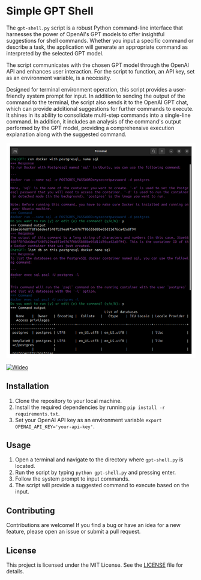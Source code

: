 # Simple GPT Shell

The `gpt-shell.py` script is a robust Python command-line interface that harnesses the power of OpenAI's GPT models to offer insightful suggestions for shell commands. Whether you input a specific command or describe a task, the application will generate an appropriate command as interpreted by the selected GPT model.

The script communicates with the chosen GPT model through the OpenAI API and enhances user interaction. For the script to function, an API key, set as an environment variable, is a necessity.

Designed for terminal environment operation, this script provides a user-friendly system prompt for input. In addition to sending the output of the command to the terminal, the script also sends it to the OpenAI GPT chat, which can provide additional suggestions for further commands to execute. It shines in its ability to consolidate multi-step commands into a single-line command. In addition, it includes an analysis of the command's output performed by the GPT model, providing a comprehensive execution explanation along with the suggested command.

![Screen 1](screen1.png "Screen 1")

[![Wideo](https://img.youtube.com/vi/dNrxlJfLHkQ/maxresdefault.jpg)](https://www.youtube.com/watch?v=dNrxlJfLHkQ)

## Installation

1. Clone the repository to your local machine.
2. Install the required dependencies by running `pip install -r requirements.txt`.
3. Set your OpenAI API key as an environment variable `export OPENAI_API_KEY='your-api-key'`.

## Usage

1. Open a terminal and navigate to the directory where `gpt-shell.py` is located.
2. Run the script by typing `python gpt-shell.py` and pressing enter.
3. Follow the system prompt to input commands.
4. The script will provide a suggested command to execute based on the input.

## Contributing

Contributions are welcome! If you find a bug or have an idea for a new feature, please open an issue or submit a pull request.

## License

This project is licensed under the MIT License. See the [LICENSE](LICENSE) file for details.
